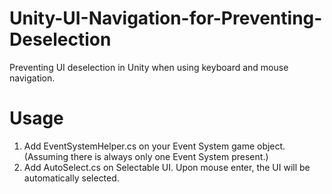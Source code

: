 # Unity-UI-Navigation-for-Preventing-Deselection
Preventing UI deselection in Unity when using keyboard and mouse navigation.

# Usage
1. Add EventSystemHelper.cs on your Event System game object. (Assuming there is always only one Event System present.)
2. Add AutoSelect.cs on Selectable UI. Upon mouse enter, the UI will be automatically selected.
